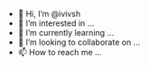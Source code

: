 - 👋 Hi, I’m @ivivsh
- 👀 I’m interested in ...
- 🌱 I’m currently learning ...
- 💞️ I’m looking to collaborate on ...
- 📫 How to reach me ...

<!---
ivivsh/ivivsh is a ✨ special ✨ repository because its `README.md` (this file) appears on your GitHub profile.
You can click the Preview link to take a look at your changes.
--->
